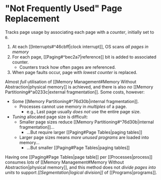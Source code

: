 # "Not Frequently Used" Page Replacement

Tracks page usage by associating each page with a *counter*, initially set to `0`.

1) At each [[Interrupts#^46cbff|clock interrupt]], OS scans *all pages in memory*
2) For each page, [[Paging#^bec2a7|reference]] bit is added to associated counter.
	- Counters track how often pages are referenced.
3) When page faults occur, page with *lowest counter* is replaced.

Almost *full* utilisation of [[Memory Management#Memory Without Abstraction|physical memory]] is achieved, and there is also *no* [[Memory Partitioning#^a0233c|external fragmentation]]. Some costs, however:

- Some [[Memory Partitioning#^76d30b|internal fragmentation]].
	- Processes cannot use memory in *multiples* of a page.
		- e.g., Last page usually *does not* use the entire page size.
- *Tuning* allocated page size is difficult:
	- Smaller page sizes reduce [[Memory Partitioning#^76d30b|internal fragmentation]]...
		- ...But require larger [[Paging#Page Tables|paging tables]]
	- Larger page sizes means *more unused programs* are loaded into memory...
		- ...But smaller [[Paging#Page Tables|paging tables]]

Having one [[Paging#Page Tables|page table]] per [[Processes|process]] consumes *lots* of [[Memory Management#Memory Without Abstraction|physical memory]], and this method does not *divide pages into units* to support *[[Segmentation|logical division]]* of [[Programs|programs]]. 